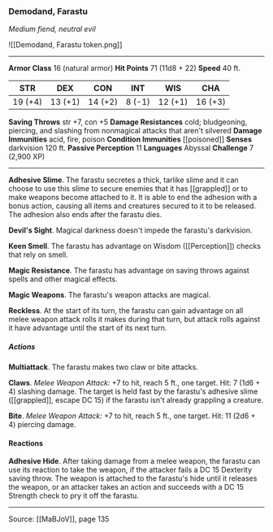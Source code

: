 ### Demodand, Farastu
_Medium fiend, neutral evil_

![[Demodand, Farastu token.png]]




---

**Armor Class** 16 (natural armor)
**Hit Points** 71 (11d8 + 22)
**Speed** 40 ft.

| STR     | DEX     | CON     | INT     | WIS     | CHA     |
|---------|---------|---------|---------|---------|---------|
| 19 (+4) | 13 (+1) | 14 (+2) | 8 (-1) | 12 (+1) | 16 (+3) |

**Saving Throws** str +7, con +5
**Damage Resistances** cold; bludgeoning, piercing, and slashing from nonmagical attacks that aren't silvered
**Damage Immunities** acid, fire, poison
**Condition Immunities** [[poisoned]]
**Senses** darkvision 120 ft.
**Passive Perception** 11
**Languages** Abyssal
**Challenge** 7 (2,900 XP)

---

**Adhesive Slime**. The farastu secretes a thick, tarlike slime and it can choose to use this slime to secure enemies that it has [[grappled]] or to make weapons become attached to it. It is able to end the adhesion with a bonus action, causing all items and creatures secured to it to be released. The adhesion also ends after the farastu dies.

**Devil's Sight**. Magical darkness doesn't impede the farastu's darkvision.

**Keen Smell**. The farastu has advantage on Wisdom ([[Perception]]) checks that rely on smell.

**Magic Resistance**. The farastu has advantage on saving throws against spells and other magical effects.

**Magic Weapons**. The farastu's weapon attacks are magical.

**Reckless**. At the start of its turn, the farastu can gain advantage on all melee weapon attack rolls it makes during that turn, but attack rolls against it have advantage until the start of its next turn.

##### Actions
**Multiattack**. The farastu makes two claw or bite attacks.

**Claws**. _Melee Weapon Attack:_ +7 to hit, reach 5 ft., one target. Hit: 7 (1d6 + 4) slashing damage. The target is held fast by the farastu's adhesive slime ([[grappled]], escape DC 15) if the farastu isn't already grappling a creature.

**Bite**. _Melee Weapon Attack:_ +7 to hit, reach 5 ft., one target. Hit: 11 (2d6 + 4) piercing damage.

#### Reactions
**Adhesive Hide**. After taking damage from a melee weapon, the farastu can use its reaction to take the weapon, if the attacker fails a DC 15 Dexterity saving throw. The weapon is attached to the farastu's hide until it releases the weapon, or an attacker takes an action and succeeds with a DC 15 Strength check to pry it off the farastu.


---

Source: [[MaBJoV]], page 135